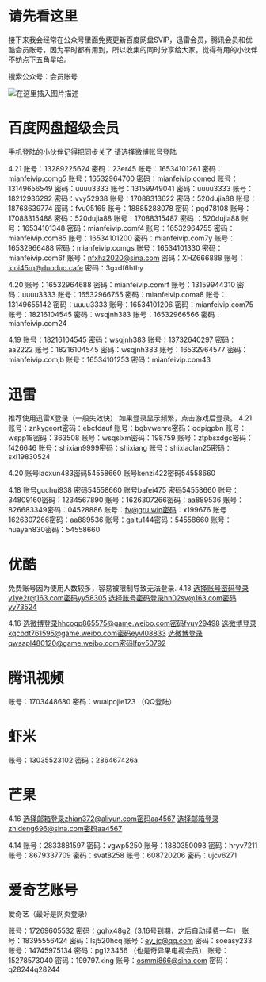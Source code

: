 # 请先看这里
接下来我会经常在公众号里面免费更新百度网盘SVIP，迅雷会员，腾讯会员和优酷会员账号，因为平时都有用到，所以收集的同时分享给大家。觉得有用的小伙伴不妨点下五角星哈。

搜索公众号：会员账号

![在这里插入图片描述](https://img-blog.csdnimg.cn/20200421140806321.jpg)

# 百度网盘超级会员
 手机登陆的小伙伴记得把同步关了
 请选择微博账号登陆
 
 4.21
 账号：13289225624 密码：23er45
 账号：16534101261 密码：mianfeivip.comg5
 账号：16532964700 密码：mianfeivip.comed
 账号：13149656549    密码：uuuu3333
 账号：13159949041    密码：uuuu3333
 账号：18212936292    密码：vvy52938
 账号：17088313622    密码：520dujia88
 账号：18768639774    密码：fvu05165
 账号：18885288078    密码：pqd78108
 账号：17088315488    密码：520dujia88
 账号：17088315487    密码 ：520dujia88
 账号：16534101348    密码：mianfeivip.comf4
 账号：16532964755    密码：mianfeivip.com85
 账号：16534101200    密码：mianfeivip.com7y
 账号：16532966488    密码：mianfeivip.comgs
 账号：16534101330    密码：mianfeivip.com6f
 账号：nfxhz2020@sina.com    密码：XHZ666888
 账号：icoi45rq@duoduo.cafe    密码：3gxdf6hthy

 4.20
 账号：16532964688 密码：mianfeivip.comrf
 账号：13159944310 密码：uuuu3333
 账号：16532966755 密码：mianfeivip.coma8
 账号：13149655142 密码：uuuu3333
 账号：16534101206 密码：mianfeivip.com75
 账号：18216104545 密码：wsqjnh383
 账号：16532966566 密码：mianfeivip.com24
 
 4.19
 账号：18216104545 密码：wsqjnh383
 账号：13732640297 密码：aa2222
 账号：18216104545 密码：wsqjnh383
 账号：16532964577 密码：mianfeivip.comjb
 账号：16534101253 密码：mianfeivip.com43
# 迅雷
  推荐使用迅雷X登录（一般失效快）
  如果登录显示频繁，点击游戏后登录。
  4.21
  账号：znkygeort密码：ebcfdauf
  账号：bgbvwenre密码：qdpigpbn
  账号：wspp18密码：363508
  账号：wsqslxm密码：198759
  账号：ztpbsxdgc密码：f426646
  账号：shixian9999密码：shixiang
  账号：shixiaolan25密码：sxl19830524

  4.20
  账号laoxun483密码54558660
  账号kenzi422密码54558660
  
  4.18
  账号guchui938   密码54558660
  账号bafei475    密码54558660
  账号：34809160密码：1234567890
  账号：1626307266密码：aa889536
  账号：826683349密码：04528886
  账号：fv@gru.win密码：x199676
  账号：1626307266密码：aa889536
  账号：gaitu144密码：54558660
  账号：huayan830密码：54558660
# 优酷
  免费账号因为使用人数较多，容易被限制导致无法登录.
  4.18
  选择账号密码登录y1ye2r@163.com密码yy58305
  选择账号密码登录hn02sv@163.com密码yy73524
  
  4.16
  选微博登录hhcogp865575@game.weibo.com密码fvuy29498
  选微博登录kqcbdt761595@game.weibo.com密码eyvl08833
  选微博登录qwsapl480120@game.weibo.com密码lfpv50792
# 腾讯视频
  账号：1703448680  密码：wuaipojie123  （QQ登陆）
# 虾米
  账号：13035523102  密码：286467426a
# 芒果
  4.16
  选择邮箱登录zhian372@aliyun.com密码aa4567
  选择邮箱登录zhideng696@sina.com密码aa4567

  4.14
  账号：2833881597  密码：vgwp5250
  账号：1880350093  密码：hryv7211
  账号：8679337709  密码：svat8258
  账号：608720206   密码：ujcv6271
# 爱奇艺账号
  爱奇艺（最好是网页登录）
  
  账号：17269605532  密码：gqhx48g2（3.16号到期，之后自动续费一年）
  账号：18395556424  密码：lsj520hcq
  账号：ey_jc@qq.com  密码：soeasy233
  账号：14745975134  密码：pg123456  （也是奇异果电视会员）
  账号：15278573040  密码：199797.xing
  账号：osmmi866@sina.com  密码：q28244q28244
		
